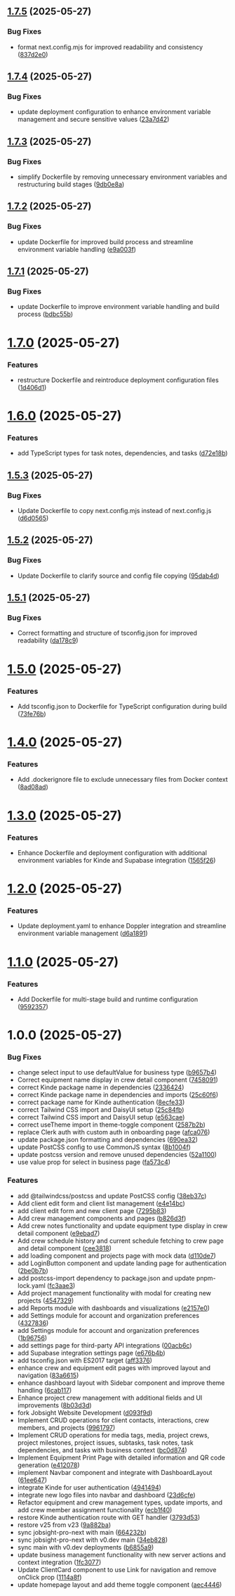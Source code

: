 ## [1.7.5](https://github.com/wize-works/jobsight-pro/compare/v1.7.4...v1.7.5) (2025-05-27)


### Bug Fixes

* format next.config.mjs for improved readability and consistency ([837d2e0](https://github.com/wize-works/jobsight-pro/commit/837d2e004a438e234e834c75df6497a0be84f6fc))

## [1.7.4](https://github.com/wize-works/jobsight-pro/compare/v1.7.3...v1.7.4) (2025-05-27)


### Bug Fixes

* update deployment configuration to enhance environment variable management and secure sensitive values ([23a7d42](https://github.com/wize-works/jobsight-pro/commit/23a7d423903d157e32b0e8dac341bb3912a10cde))

## [1.7.3](https://github.com/wize-works/jobsight-pro/compare/v1.7.2...v1.7.3) (2025-05-27)


### Bug Fixes

* simplify Dockerfile by removing unnecessary environment variables and restructuring build stages ([9db0e8a](https://github.com/wize-works/jobsight-pro/commit/9db0e8a47e86043d57737f90d708149867fd4dde))

## [1.7.2](https://github.com/wize-works/jobsight-pro/compare/v1.7.1...v1.7.2) (2025-05-27)


### Bug Fixes

* update Dockerfile for improved build process and streamline environment variable handling ([e9a003f](https://github.com/wize-works/jobsight-pro/commit/e9a003f139ddfaa11750cf7ed80ffe1d869e7c9e))

## [1.7.1](https://github.com/wize-works/jobsight-pro/compare/v1.7.0...v1.7.1) (2025-05-27)


### Bug Fixes

* update Dockerfile to improve environment variable handling and build process ([bdbc55b](https://github.com/wize-works/jobsight-pro/commit/bdbc55bd90cd60f8f99003af96f5c5d52dbec310))

# [1.7.0](https://github.com/wize-works/jobsight-pro/compare/v1.6.0...v1.7.0) (2025-05-27)


### Features

* restructure Dockerfile and reintroduce deployment configuration files ([1d406d1](https://github.com/wize-works/jobsight-pro/commit/1d406d1d2244f45663fbb25332526d394f90059c))

# [1.6.0](https://github.com/wize-works/jobsight-pro/compare/v1.5.3...v1.6.0) (2025-05-27)


### Features

* add TypeScript types for task notes, dependencies, and tasks ([d72e18b](https://github.com/wize-works/jobsight-pro/commit/d72e18b6744a9ab3a89a955e43e405c0c77b32f5))

## [1.5.3](https://github.com/wize-works/jobsight-pro/compare/v1.5.2...v1.5.3) (2025-05-27)


### Bug Fixes

* Update Dockerfile to copy next.config.mjs instead of next.config.js ([d6d0565](https://github.com/wize-works/jobsight-pro/commit/d6d0565d3a52adb431300ecbb7c6eb31a7bca6d8))

## [1.5.2](https://github.com/wize-works/jobsight-pro/compare/v1.5.1...v1.5.2) (2025-05-27)


### Bug Fixes

* Update Dockerfile to clarify source and config file copying ([95dab4d](https://github.com/wize-works/jobsight-pro/commit/95dab4da52a5082ab8db081694d42cde2d0f7681))

## [1.5.1](https://github.com/wize-works/jobsight-pro/compare/v1.5.0...v1.5.1) (2025-05-27)


### Bug Fixes

* Correct formatting and structure of tsconfig.json for improved readability ([da178c9](https://github.com/wize-works/jobsight-pro/commit/da178c9e2a366ff48f2a4015b9b061a101df5002))

# [1.5.0](https://github.com/wize-works/jobsight-pro/compare/v1.4.0...v1.5.0) (2025-05-27)


### Features

* Add tsconfig.json to Dockerfile for TypeScript configuration during build ([73fe76b](https://github.com/wize-works/jobsight-pro/commit/73fe76bf4a379268ddabf982b2ba9f2d3282c042))

# [1.4.0](https://github.com/wize-works/jobsight-pro/compare/v1.3.0...v1.4.0) (2025-05-27)


### Features

* Add .dockerignore file to exclude unnecessary files from Docker context ([8ad08ad](https://github.com/wize-works/jobsight-pro/commit/8ad08ada56126a325685e52febe3c36fd2a2db13))

# [1.3.0](https://github.com/wize-works/jobsight-pro/compare/v1.2.0...v1.3.0) (2025-05-27)


### Features

* Enhance Dockerfile and deployment configuration with additional environment variables for Kinde and Supabase integration ([1565f26](https://github.com/wize-works/jobsight-pro/commit/1565f26990515b794062d732ec40caec6f60bf29))

# [1.2.0](https://github.com/wize-works/jobsight-pro/compare/v1.1.0...v1.2.0) (2025-05-27)


### Features

* Update deployment.yaml to enhance Doppler integration and streamline environment variable management ([d6a1891](https://github.com/wize-works/jobsight-pro/commit/d6a18912adf193c2e88e2c7da8a134bd0a7d4ca2))

# [1.1.0](https://github.com/wize-works/jobsight-pro/compare/v1.0.0...v1.1.0) (2025-05-27)


### Features

* Add Dockerfile for multi-stage build and runtime configuration ([9592357](https://github.com/wize-works/jobsight-pro/commit/959235744a96937b2d4c080095cc40f7416a17c2))

# 1.0.0 (2025-05-27)


### Bug Fixes

* change select input to use defaultValue for business type ([b9657b4](https://github.com/wize-works/jobsight-pro/commit/b9657b46260c6e54c805dde30e655dda5d30af1d))
* Correct equipment name display in crew detail component ([7458091](https://github.com/wize-works/jobsight-pro/commit/7458091ad32eb1ff97e637369d886d57a91da047))
* correct Kinde package name in dependencies ([2336424](https://github.com/wize-works/jobsight-pro/commit/2336424386b0f46d97e8880f643ac3b072bb52c1))
* correct Kinde package name in dependencies and imports ([25c60f6](https://github.com/wize-works/jobsight-pro/commit/25c60f6726e7c9f409cd781b2a6a961d6064e0f7))
* correct package name for Kinde authentication ([8ecfe33](https://github.com/wize-works/jobsight-pro/commit/8ecfe332e6450336137862b434b4db451162d6f8))
* correct Tailwind CSS import and DaisyUI setup ([25c84fb](https://github.com/wize-works/jobsight-pro/commit/25c84fbd5a36aa58165d1493239f50c266e5fb2c))
* correct Tailwind CSS import and DaisyUI setup ([e563cae](https://github.com/wize-works/jobsight-pro/commit/e563caeaba1b86321e19436e7db3c59dbbd1c849))
* correct useTheme import in theme-toggle component ([2587b2b](https://github.com/wize-works/jobsight-pro/commit/2587b2b1887a70e0a4af6c55fceb205915b358f3))
* replace Clerk auth with custom auth in onboarding page ([afca076](https://github.com/wize-works/jobsight-pro/commit/afca076402e33d66624483e1ece56651cd8d8486))
* update package.json formatting and dependencies ([690ea32](https://github.com/wize-works/jobsight-pro/commit/690ea32dcdc03a0a803d994ad9fb8811c53eb8c5))
* update PostCSS config to use CommonJS syntax ([8b1004f](https://github.com/wize-works/jobsight-pro/commit/8b1004faae4e7f2cec91b14387a130a292e3057b))
* update postcss version and remove unused dependencies ([52a1100](https://github.com/wize-works/jobsight-pro/commit/52a1100ef323dbb70b3737dc3ef9a3c1ee21d3d8))
* use value prop for select in business page ([fa573c4](https://github.com/wize-works/jobsight-pro/commit/fa573c461d139599b282eada28e3071575816daf))


### Features

* add @tailwindcss/postcss and update PostCSS config ([38eb37c](https://github.com/wize-works/jobsight-pro/commit/38eb37c4f5f764b823e63fa19999ee39dece796c))
* Add client edit form and client list management ([e4e14bc](https://github.com/wize-works/jobsight-pro/commit/e4e14bc9889fdd33bbaf15767f4168b2026606f0))
* add client edit form and new client page ([7295b83](https://github.com/wize-works/jobsight-pro/commit/7295b831d711c4f8de39dd6ddedb3431cf355606))
* Add crew management components and pages ([b826d3f](https://github.com/wize-works/jobsight-pro/commit/b826d3f2afef7917e7ffd00495125df33a687410))
* Add crew notes functionality and update equipment type display in crew detail component ([e9ebad7](https://github.com/wize-works/jobsight-pro/commit/e9ebad76ec444ed92da02ab9ddf0b5e489e9dd85))
* Add crew schedule history and current schedule fetching to crew page and detail component ([cee3818](https://github.com/wize-works/jobsight-pro/commit/cee3818a0a8a103d3270e555400257f12041b2b3))
* add loading component and projects page with mock data ([d110de7](https://github.com/wize-works/jobsight-pro/commit/d110de76c70dc4132f1a32f4b2b628908d6fb6b0))
* add LoginButton component and update landing page for authentication ([2be0b7b](https://github.com/wize-works/jobsight-pro/commit/2be0b7b766c20393a715d2a50ad96b2623b8918d))
* add postcss-import dependency to package.json and update pnpm-lock.yaml ([fc3aae3](https://github.com/wize-works/jobsight-pro/commit/fc3aae3b382d7771ff7e8ae321eeb7b2fe5f291d))
* Add project management functionality with modal for creating new projects ([4547329](https://github.com/wize-works/jobsight-pro/commit/4547329a16febde3aa2f86f98bdb572fe57579b0))
* add Reports module with dashboards and visualizations ([e2157e0](https://github.com/wize-works/jobsight-pro/commit/e2157e00ba1cfab4b9b5b42f7470208d00b01ebf))
* add Settings module for account and organization preferences ([4327836](https://github.com/wize-works/jobsight-pro/commit/4327836810e8308a5d21c9108ae29ba7607fbaa5))
* add Settings module for account and organization preferences ([1b96756](https://github.com/wize-works/jobsight-pro/commit/1b96756806a1177316f8eef762d52878d744c68f))
* add settings page for third-party API integrations ([00acb6c](https://github.com/wize-works/jobsight-pro/commit/00acb6cec44600e430c05bf1202193831e41b811))
* add Supabase integration settings page ([e676b4b](https://github.com/wize-works/jobsight-pro/commit/e676b4baeb927c6d876f9779261a94d75a3ccf0b))
* add tsconfig.json with ES2017 target ([aff3376](https://github.com/wize-works/jobsight-pro/commit/aff33769a265424c028a55183b18107ead0a317b))
* enhance crew and equipment edit pages with improved layout and navigation ([83a6615](https://github.com/wize-works/jobsight-pro/commit/83a661545c54377a3099f5aee8385bb48db9951e))
* enhance dashboard layout with Sidebar component and improve theme handling ([6cab117](https://github.com/wize-works/jobsight-pro/commit/6cab117c20f3dbf0ac2408c7b8bb9c785ee7ad6b))
* Enhance project crew management with additional fields and UI improvements ([8b03d3d](https://github.com/wize-works/jobsight-pro/commit/8b03d3d94c2bc54b9a3852ae9a495ce0d45d05fa))
* fork Jobsight Website Development ([d093f9d](https://github.com/wize-works/jobsight-pro/commit/d093f9ddd619f34bc149adf7888712a5380b18fa))
* Implement CRUD operations for client contacts, interactions, crew members, and projects ([9961797](https://github.com/wize-works/jobsight-pro/commit/9961797d745a82600c0f20a880f335ce81e413c1))
* Implement CRUD operations for media tags, media, project crews, project milestones, project issues, subtasks, task notes, task dependencies, and tasks with business context ([bc0d874](https://github.com/wize-works/jobsight-pro/commit/bc0d874eada7fba1bf16afe1a706c61ee8273ec8))
* Implement Equipment Print Page with detailed information and QR code generation ([e412078](https://github.com/wize-works/jobsight-pro/commit/e412078faf4299ca60c1c11df4efc72388b8742b))
* implement Navbar component and integrate with DashboardLayout ([61ee647](https://github.com/wize-works/jobsight-pro/commit/61ee6473b0dc655506f8e0210d42cddadf65f7d4))
* integrate Kinde for user authentication ([4941494](https://github.com/wize-works/jobsight-pro/commit/494149480f151db07a8fb2d54735533d072c1bec))
* integrate new logo files into navbar and dashboard ([23d6cfe](https://github.com/wize-works/jobsight-pro/commit/23d6cfe24f61e364ec45f1daddd5f411069c2565))
* Refactor equipment and crew management types, update imports, and add crew member assignment functionality ([ecb1f40](https://github.com/wize-works/jobsight-pro/commit/ecb1f40f950341c5f1bb38d7689e1e7fea15effd))
* restore Kinde authentication route with GET handler ([3793d53](https://github.com/wize-works/jobsight-pro/commit/3793d538a99aba514ad76663fa01859f7aa6dc25))
* restore v25 from v23 ([9a882ba](https://github.com/wize-works/jobsight-pro/commit/9a882ba0671e36266e98de10dbc3f1b8e343fab0))
* sync jobsight-pro-next with main ([664232b](https://github.com/wize-works/jobsight-pro/commit/664232b0f5704c7955933d8043b95066cab98664))
* sync jobsight-pro-next with v0.dev main ([34eb828](https://github.com/wize-works/jobsight-pro/commit/34eb828dfeabcefa78950682b6956bb08ecb8b2c))
* sync main with v0.dev deployments ([b6855a9](https://github.com/wize-works/jobsight-pro/commit/b6855a9b26fa3f2a40c523fc1e016fa21e33695b))
* update business management functionality with new server actions and context integration ([1fc3077](https://github.com/wize-works/jobsight-pro/commit/1fc30773b8e0aff2d0a4f658c2b5ef378d2ff881))
* Update ClientCard component to use Link for navigation and remove onClick prop ([1114a8f](https://github.com/wize-works/jobsight-pro/commit/1114a8f60ec84eecfe07940107d7e8ef410c36dd))
* update homepage layout and add theme toggle component ([aec4446](https://github.com/wize-works/jobsight-pro/commit/aec4446a2a63fb5343780df69a63b5a4543adb94))

